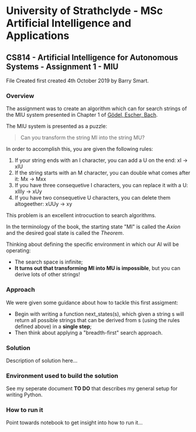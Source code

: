 # University of Strathclyde -  MSc Artificial Intelligence and Applications
## CS814 - Artificial Intelligence for Autonomous Systems - Assignment 1 - MIU
File Created first created 4th October 2019 by Barry Smart.

### Overview
The assignment was to create an algorithm which can for search strings of the MIU system  presented in Chapter 1 of [Gödel, Escher, Bach](https://www.amazon.co.uk/Godel-Escher-Bach-Eternal-Golden/dp/0465026567/).

The MIU system is presented as a puzzle:
> Can you transform the string MI into the string MU?

In order to accomplish this, you are given the following rules:
1. If your string ends with an I character, you can add a U on the end: xI -> xIU
2. If the string starts with an M character, you can double what comes after it: Mx -> Mxx
3. If you have three consequetive I characters, you can replace it with a U: xIIIy -> xUy
4. If you have two consequetive U characters, you can delete them altogeether: xUUy -> xy

This problem is an excellent introcuction to search algorithms.

In the terminology of the book, the starting state "MI" is called the *Axion* and the desired goal state is called the *Theorem*.

Thinking about defining the specific environment in which our AI will be operating:
- The search space is infinite;
- **It turns out that transforming MI into MU is impossible**, but you can derive lots of other strings!

### Approach
We were given some guidance about how to tackle this first assigment:
- Begin with writing a function next_states(s), which given a string s will return all possible strings that can be derived from s (using the rules defined above) in a **single step**;
- Then think about applying a "breadth-first" search approach.

### Solution
Description of solution here...

### Environment used to build the solution
See my seperate document **TO DO** that describes my general setup for writing Python.

### How to run it
Point towards notebook to get insight into how to run it...
